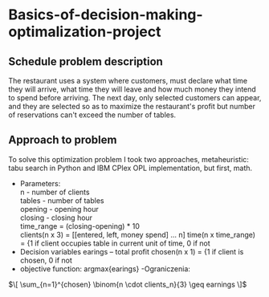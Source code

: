 # Basics-of-decision-making-optimalization-project
## Schedule problem description
The restaurant uses a system where customers, must declare what time they will arrive,
what time they will leave and how much money they intend to spend before arriving.
The next day, only selected customers can appear, and they are selected so as to
maximize the restaurant's profit but number of reservations can't exceed the number of tables.
## Approach to problem
To solve this optimization problem I took two approaches,
metaheuristic: tabu search in Python and IBM CPlex OPL implementation, but first, math.  
- Parameters:  
n - number of clients  
tables - number of tables  
opening - opening hour  
closing - closing hour  
time_range = (closing-opening) * 10  
clients(n x 3) = [[entered, left, money spend] ... n]
time(n x time_range) = {1 if client occupies table in current unit of time, 0 if not
- Decision variables
earings – total profit
chosen(n x 1) = {1 if client is chosen, 0 if not
- objective function:
  argmax{earings}
-Ograniczenia:

$\[ \sum_{n=1}^{chosen} \binom{n \cdot clients_n}{3} \geq earnings \]$
